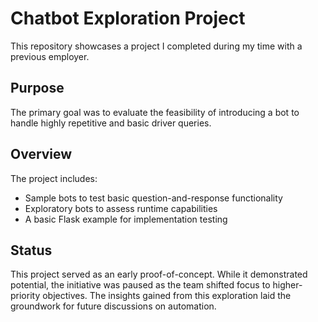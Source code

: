 # Chatbot Exploration Project
This repository showcases a project I completed during my time with a previous employer.

## Purpose
The primary goal was to evaluate the feasibility of introducing a bot to handle highly repetitive and basic driver queries.

## Overview
The project includes:

- Sample bots to test basic question-and-response functionality
- Exploratory bots to assess runtime capabilities
- A basic Flask example for implementation testing

## Status
This project served as an early proof-of-concept. While it demonstrated potential, the initiative was paused as the team shifted focus to higher-priority objectives. The insights gained from this exploration laid the groundwork for future discussions on automation.
